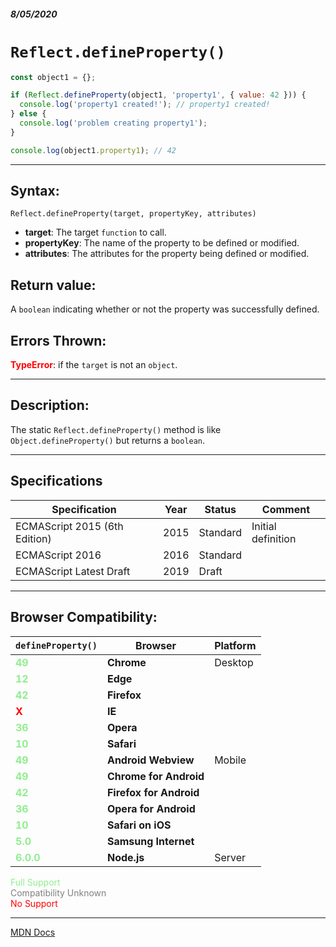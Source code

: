 ##### 8/05/2020
# `Reflect.defineProperty()`

```js
const object1 = {};

if (Reflect.defineProperty(object1, 'property1', { value: 42 })) {
  console.log('property1 created!'); // property1 created!
} else {
  console.log('problem creating property1');
}

console.log(object1.property1); // 42
```

---

## Syntax:
`Reflect.defineProperty(target, propertyKey, attributes)`

* **target**: The target `function` to call.
* **propertyKey**: The name of the property to be defined or modified.
* **attributes**: The attributes for the property being defined or modified.

## Return value:
A `boolean` indicating whether or not the property was successfully defined.

## Errors Thrown:
<span style="color: red">**TypeError**</span>: if the `target` is not an `object`. 

---

## Description:
The static `Reflect.defineProperty()` method is like `Object.defineProperty()` but returns a `boolean`.

---

## Specifications
| Specification | Year | Status | Comment |
|---|---|---|---|
| ECMAScript 2015 (6th Edition) | 2015 | Standard | Initial definition |
| ECMAScript 2016 | 2016 | Standard |  |
| ECMAScript Latest Draft | 2019 | Draft |  |

---

## Browser Compatibility:
| `defineProperty()` | Browser | Platform |
|---|---|---|
| <span style="color: lightgreen">**49**</span> | **Chrome** | Desktop | 
| <span style="color: lightgreen">**12**</span> | **Edge** || 
| <span style="color: lightgreen">**42**</span> | **Firefox** || 
| <span style="color: red">**X**</span> | **IE** || 
| <span style="color: lightgreen">**36**</span> | **Opera** || 
| <span style="color: lightgreen">**10**</span> | **Safari** || 
| <span style="color: lightgreen">**49**</span> | **Android Webview** | Mobile | 
| <span style="color: lightgreen">**49**</span> | **Chrome for Android** || 
| <span style="color: lightgreen">**42**</span> | **Firefox for Android** || 
| <span style="color: lightgreen">**36**</span> | **Opera for Android** || 
| <span style="color: lightgreen">**10**</span> | **Safari on iOS** || 
| <span style="color: lightgreen">**5.0**</span> | **Samsung Internet** || 
| <span style="color: lightgreen">**6.0.0**</span> | **Node.js** | Server | 

<span style="color: lightgreen">Full Support</span>  
<span style="color: grey">Compatibility Unknown</span>  
<span style="color: red">No Support</span>

---

[MDN Docs](https://developer.mozilla.org/en-US/docs/Web/JavaScript/Reference/Global_Objects/Reflect/defineProperty)